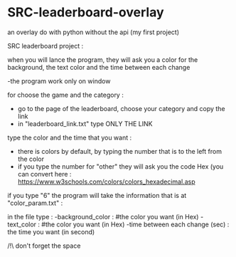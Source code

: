 # SRC-leaderboard-overlay
an overlay do with python without the api (my first project)

SRC leaderboard project :

when you will lance the program, they will ask you a color for the background, the text color and the time between each change

-the program work only on window

for choose the game and the category :
- go to the page of the leaderboard, choose your category and copy the link
- in "leaderboard_link.txt" type ONLY THE LINK

type the color and the time that you want :
- there is colors by default, by typing the number that is to the left from the color
- if you type the number for "other" they will ask you the code Hex (you can convert here : https://www.w3schools.com/colors/colors_hexadecimal.asp

if you type "6" the program will take the information that is at "color_param.txt" :

in the file type :
    -background_color : #the color you want (in Hex)
    -text_color : #the color you want (in Hex)
    -time between each change (sec) : the time you want (in second)

/!\ don't forget the space

